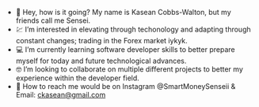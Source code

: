 - 🤺 Hey, how is it going? My name is Kasean Cobbs-Walton, but my friends call me Sensei.
- 💹 I’m interested in elevating through techonology and adapting through constant changes; trading in the Forex market iykyk.
- 💻 I’m currently learning software developer skills to better prepare myself for today and future technological advances.
- 🤓 I’m looking to collaborate on multiple different projects to better my experience within the developer field.
- 📲 How to reach me would be on Instagram @SmartMoneySenseii & Email: ckasean@gmail.com 

<!---
SmartMoneySensei/SmartMoneySensei is a ✨ special ✨ repository because its `README.md` (this file) appears on your GitHub profile.
You can click the Preview link to take a look at your changes.
--->

